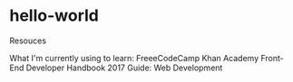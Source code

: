# hello-world
Resouces

What I'm currently using to learn:
FreeeCodeCamp
Khan Academy 
Front-End Developer Handbook 2017
Guide: Web Development 
